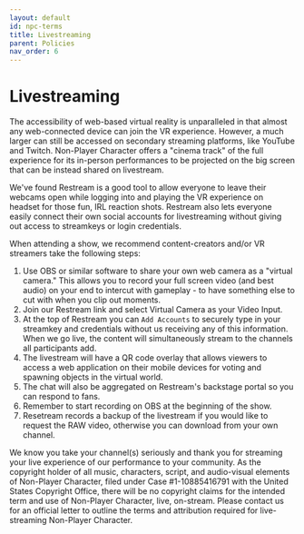 ```yaml
---
layout: default
id: npc-terms
title: Livestreaming
parent: Policies
nav_order: 6
---
```


# Livestreaming
The accessibility of web-based virtual reality is unparalleled in that almost any web-connected device can join the VR experience. However, a much larger can still be accessed on secondary streaming platforms, like YouTube and Twitch. Non-Player Character offers a "cinema track" of the full experience for its in-person performances to be projected on the big screen that can be instead shared on livestream.

We've found Restream is a good tool to allow everyone to leave their webcams open while logging into and playing the VR experience on headset for those fun, IRL reaction shots. Restream also lets everyone easily connect their own social accounts for livestreaming without giving out access to streamkeys or login credentials.

When attending a show, we recommend content-creators and/or VR streamers take the following steps: 

1. Use OBS or similar software to share your own web camera as a "virtual camera." This allows you to record your full screen video (and best audio) on your end to intercut with gameplay - to have something else to cut with when you clip out moments. 
2. Join our Restream link and select Virtual Camera as your Video Input. 
3. At the top of Restream you can `Add Accounts` to securely type in your streamkey and credentials without us receiving any of this information. When we go live, the content will simultaneously stream to the channels all participants add.
5. The livestream will have a QR code overlay that allows viewers to access a web application on their mobile devices for voting and spawning objects in the virtual world. 
6. The chat will also be aggregated on Restream's backstage portal so you can respond to fans.
7. Remember to start recording on OBS at the beginning of the show. 
8. Resetream records a backup of the livestream if you would like to request the RAW video, otherwise you can download from your own channel.

We know you take your channel(s) seriously and thank you for streaming your live experience of our performance to your community. 
As the copyright holder of all music, characters, script, and audio-visual elements of Non-Player Character, filed under Case #1-10885416791 with the United States Copyright Office, there will be no copyright claims for the intended term and use of Non-Player Character, live, on-stream. Please contact us for an official letter to outline the terms and attribution required for live-streaming Non-Player Character. 
